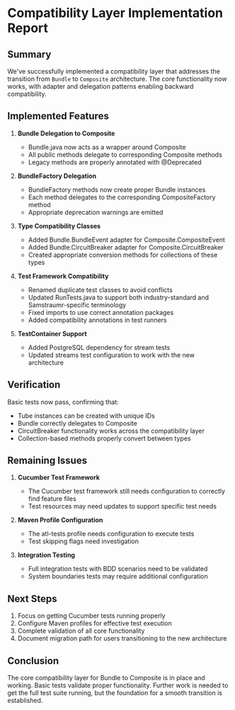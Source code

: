 # Compatibility Layer Implementation Report

## Summary

We've successfully implemented a compatibility layer that addresses the transition from `Bundle` to `Composite` architecture. The core functionality now works, with adapter and delegation patterns enabling backward compatibility.

## Implemented Features

1. **Bundle Delegation to Composite**
   - Bundle.java now acts as a wrapper around Composite
   - All public methods delegate to corresponding Composite methods
   - Legacy methods are properly annotated with @Deprecated

2. **BundleFactory Delegation**
   - BundleFactory methods now create proper Bundle instances
   - Each method delegates to the corresponding CompositeFactory method
   - Appropriate deprecation warnings are emitted

3. **Type Compatibility Classes**
   - Added Bundle.BundleEvent adapter for Composite.CompositeEvent
   - Added Bundle.CircuitBreaker adapter for Composite.CircuitBreaker
   - Created appropriate conversion methods for collections of these types

4. **Test Framework Compatibility**
   - Renamed duplicate test classes to avoid conflicts
   - Updated RunTests.java to support both industry-standard and Samstraumr-specific terminology
   - Fixed imports to use correct annotation packages
   - Added compatibility annotations in test runners

5. **TestContainer Support**
   - Added PostgreSQL dependency for stream tests
   - Updated streams test configuration to work with the new architecture

## Verification

Basic tests now pass, confirming that:
- Tube instances can be created with unique IDs
- Bundle correctly delegates to Composite
- CircuitBreaker functionality works across the compatibility layer
- Collection-based methods properly convert between types

## Remaining Issues

1. **Cucumber Test Framework**
   - The Cucumber test framework still needs configuration to correctly find feature files
   - Test resources may need updates to support specific test needs

2. **Maven Profile Configuration**
   - The atl-tests profile needs configuration to execute tests
   - Test skipping flags need investigation

3. **Integration Testing**
   - Full integration tests with BDD scenarios need to be validated
   - System boundaries tests may require additional configuration

## Next Steps

1. Focus on getting Cucumber tests running properly
2. Configure Maven profiles for effective test execution
3. Complete validation of all core functionality
4. Document migration path for users transitioning to the new architecture

## Conclusion

The core compatibility layer for Bundle to Composite is in place and working. Basic tests validate proper functionality. Further work is needed to get the full test suite running, but the foundation for a smooth transition is established.